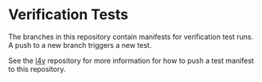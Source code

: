 <!--
     Copyright 2020, Data61, CSIRO (ABN 41 687 119 230)

     SPDX-License-Identifier: CC-BY-SA-4.0
-->

# Verification Tests

The branches in this repository contain manifests for verification
test runs. A push to a new branch triggers a new test.

See the [l4v](https://github.com/seL4/l4v) repository for more
information for how to push a test manifest to this repository.
